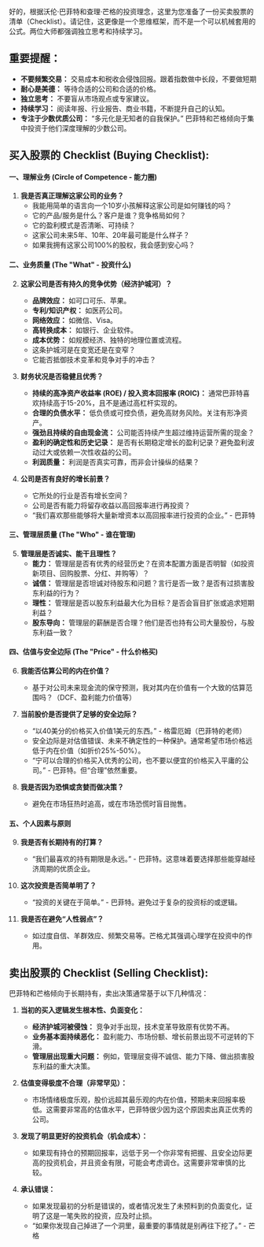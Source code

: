 好的，根据沃伦·巴菲特和查理·芒格的投资理念，这里为您准备了一份买卖股票的清单（Checklist）。请记住，这更像是一个思维框架，而不是一个可以机械套用的公式。两位大师都强调独立思考和持续学习。

## **重要提醒：**

*   **不要频繁交易：** 交易成本和税收会侵蚀回报。跟着指数做中长段，不要做短期
*   **耐心是美德：** 等待合适的公司和合适的价格。
*   **独立思考：** 不要盲从市场观点或专家建议。
*   **持续学习：** 阅读年报、行业报告、商业书籍，不断提升自己的认知。
*   **专注于少数优质公司：** “多元化是无知者的自我保护。” 巴菲特和芒格倾向于集中投资于他们深度理解的少数公司。
## **买入股票的 Checklist (Buying Checklist):**

#### **一、理解业务 (Circle of Competence - 能力圈)**

1.  **我是否真正理解这家公司的业务？**
    *   我能用简单的语言向一个10岁小孩解释这家公司是如何赚钱的吗？
    *   它的产品/服务是什么？客户是谁？竞争格局如何？
    *   它的盈利模式是否清晰、可持续？
    *   这家公司未来5年、10年、20年最可能是什么样子？
    *   如果我拥有这家公司100%的股权，我会感到安心吗？

#### **二、业务质量 (The "What" - 投资什么)**

2.  **这家公司是否有持久的竞争优势（经济护城河）？**
    *   **品牌效应：** 如可口可乐、苹果。
    *   **专利/知识产权：** 如医药公司。
    *   **网络效应：** 如微信、Visa。
    *   **高转换成本：** 如银行、企业软件。
    *   **成本优势：** 如规模经济、独特的地理位置或流程。
    *   这条护城河是在变宽还是在变窄？
    *   它能否抵御技术变革和竞争对手的冲击？

3.  **财务状况是否稳健且优秀？**
    *   **持续的高净资产收益率 (ROE) / 投入资本回报率 (ROIC)：** 通常巴菲特喜欢持续高于15-20%，且不是通过高杠杆实现的。
    *   **合理的负债水平：** 低负债或可控负债，避免高财务风险。关注有形净资产。
    *   **强劲且持续的自由现金流：** 公司能否持续产生超过维持运营所需的现金？
    *   **盈利的确定性和历史记录：** 是否有长期稳定增长的盈利记录？避免盈利波动过大或依赖一次性收益的公司。
    *   **利润质量：** 利润是否真实可靠，而非会计操纵的结果？

4.  **公司是否有良好的增长前景？**
    *   它所处的行业是否有增长空间？
    *   公司是否有能力将留存收益以高回报率进行再投资？
    *   “我们喜欢那些能够将大量新增资本以高回报率进行投资的企业。” - 巴菲特

#### **三、管理层质量 (The "Who" - 谁在管理)**

5.  **管理层是否诚实、能干且理性？**
    *   **能力：** 管理层是否有优秀的经营历史？在资本配置方面是否明智（如投资新项目、回购股票、分红、并购等）？
    *   **诚信：** 管理层是否坦诚对待股东和问题？言行是否一致？是否有过损害股东利益的行为？
    *   **理性：** 管理层是否以股东利益最大化为目标？是否会盲目扩张或追求短期利益？
    *   **股东导向：** 管理层的薪酬是否合理？他们是否也持有公司大量股份，与股东利益一致？

#### **四、估值与安全边际 (The "Price" - 什么价格买)**

6.  **我能否估算公司的内在价值？**
    *   基于对公司未来现金流的保守预测，我对其内在价值有一个大致的估算范围吗？（DCF、盈利能力价值等）

7.  **当前股价是否提供了足够的安全边际？**
    *   “以40美分的价格买入价值1美元的东西。” - 格雷厄姆（巴菲特的老师）
    *   安全边际是对估值错误、未来不确定性的一种保护。通常希望市场价格远低于内在价值（如折价25%-50%）。
    *   “宁可以合理的价格买入优秀的公司，也不要以便宜的价格买入平庸的公司。” - 巴菲特。但“合理”依然重要。

8.  **我是否因为恐惧或贪婪而做决策？**
    *   避免在市场狂热时追高，或在市场恐慌时盲目抛售。

#### **五、个人因素与原则**

9.  **我是否有长期持有的打算？**
    *   “我们最喜欢的持有期限是永远。” - 巴菲特。这意味着要选择那些能穿越经济周期的优质企业。

10. **这次投资是否简单明了？**
    *   “投资的关键在于简单。” - 巴菲特。避免过于复杂的投资标的或逻辑。

11. **我是否在避免“人性弱点”？**
    *   如过度自信、羊群效应、频繁交易等。芒格尤其强调心理学在投资中的作用。

## **卖出股票的 Checklist (Selling Checklist):**

巴菲特和芒格倾向于长期持有，卖出决策通常基于以下几种情况：

1.  **当初的买入逻辑发生根本性、负面变化：**
    *   **经济护城河被侵蚀：** 竞争对手出现，技术变革导致原有优势不再。
    *   **业务基本面持续恶化：** 盈利能力、市场份额、增长前景出现不可逆转的下滑。
    *   **管理层出现重大问题：** 例如，管理层变得不诚信、能力下降、做出损害股东利益的重大决策。
	
2.  **估值变得极度不合理（非常罕见）：**
    *   市场情绪极度乐观，股价远超其最乐观的内在价值，预期未来回报率极低。这需要非常高的估值水平，巴菲特很少因为这个原因卖出真正优秀的公司。

3.  **发现了明显更好的投资机会（机会成本）：**
    *   如果现有持仓的预期回报率，远低于另一个你非常有把握、且安全边际更高的投资机会，并且资金有限，可能会考虑调仓。这需要非常审慎的比较。

4.  **承认错误：**
    *   如果发现最初的分析是错误的，或者情况发生了未预料到的负面变化，证明了这是一笔失败的投资，应及时止损。
    *   “如果你发现自己掉进了一个洞里，最重要的事情就是别再往下挖了。” - 芒格


